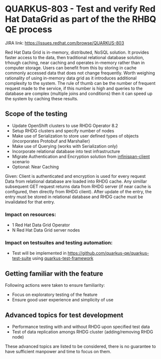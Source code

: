 # QUARKUS-803 - Test and verify Red Hat DataGrid as part of the the RHBQ QE process

JIRA link: https://issues.redhat.com/browse/QUARKUS-803

Red Hat Data Grid is in-memory, distributed, NoSQL solution. It provides faster access to the data, then traditional relational database solution, trhough caching, near caching
and operates in-memory rather than in computer storage. Users can benefit from this by storing in cache commonly accessed data that does not change frequently.
Worth weighing rationality of using in-memory data grid as it introduces additional complexity to the system. The rule of thumb can be the number of frequent request made 
to the service, if this number is high and queries to the database are complex (multiple joins and conditions) then it can speed up the system by caching these results.


## Scope of the testing
 - Update OpenShift clusters to use RHDG Operator 8.2
 - Setup RHDG clusters and specify number of nodes
 - Make use of Serialization to store user defined types of objects (incorporates Protobuf and Marshaller)
 - Make use of Querying (works with Serialization only)
 - Incorporate relational database into test infrastructure
 - Migrate Authentication and Encryption solution from [infinispan-client](https://github.com/quarkus-qe/quarkus-openshift-test-suite/tree/main/infinispan-client) scenario
 - Optional: Near Caching

 Given: Client is authenticated and encryption is used for every request  
 Data from relational database are loaded into RHDG cache. Any simillar subsequent GET request returns data from RHDG server (if near cache is configured, then
 directly from RHDG client). After update of the entry, the entry must be stored in relational database and RHDG cache must be invalidated for that entry.

### Impact on resources:
- 1 Red Hat Data Grid Operator
- N Red Hat Data Grid server nodes

### Impact on testsuites and testing automation:
- Test will be implemented in https://github.com/quarkus-qe/quarkus-test-suite using [quarkus-test-framework](https://github.com/quarkus-qe/quarkus-test-framework)

## Getting familiar with the feature
Following actions were taken to ensure familiarity:
 - Focus on exploratory testing of the feature
 - Ensure good user experience and simplicity of use

## Advanced topics for test development
 - Performance testing with and without RHDG upon specified test data
 - Test of data replication amongs RHDG cluster (adding/removing RHDG node)

These advanced topics are listed to be considered, there is no guarantee to have sufficient manpower and time to focus on them.